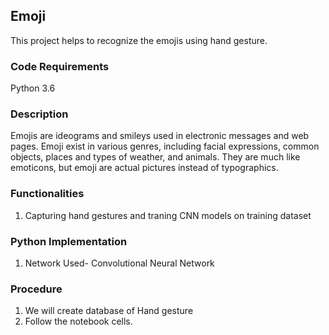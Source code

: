 ## Emoji
This project helps to recognize the emojis using hand gesture.


### Code Requirements
Python 3.6


### Description
Emojis are ideograms and smileys used in electronic messages and web pages. Emoji exist in various genres, including facial expressions, common objects, places and types of weather, and animals. They are much like emoticons, but emoji are actual pictures instead of typographics.

### Functionalities
1) Capturing hand gestures and traning CNN models on training dataset


### Python  Implementation

1) Network Used- Convolutional Neural Network

### Procedure

1) We will create database of Hand gesture
2) Follow the notebook cells. 


